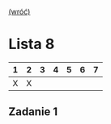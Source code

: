 [(wróć)](../)

# Lista 8
| 1 | 2 | 3 | 4 | 5 | 6 | 7 |
|---|---|---|---|---|---|---|
| X | X |   |   |   |   |   |


## Zadanie 1

